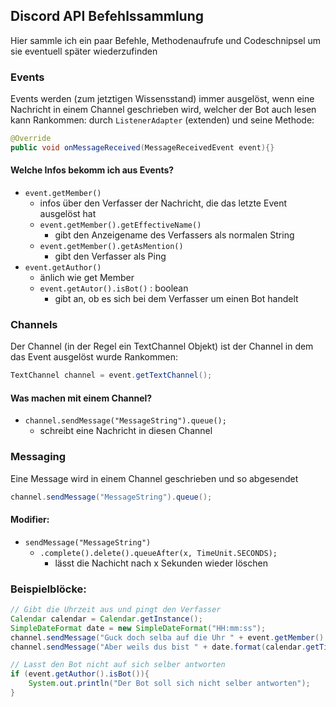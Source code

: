 ## Discord API Befehlssammlung

Hier sammle ich ein paar Befehle, Methodenaufrufe und Codeschnipsel um sie eventuell
später wiederzufinden

### Events
Events werden (zum jetztigen Wissensstand) immer ausgelöst, wenn eine Nachricht in einem 
Channel geschrieben wird, welcher der Bot auch lesen kann
Rankommen: durch `ListenerAdapter` (extenden) und seine Methode: 
```java
@Override
public void onMessageReceived(MessageReceivedEvent event){}
```
#### Welche Infos bekomm ich aus Events?
- `event.getMember()`
  - infos über den Verfasser der Nachricht, die das letzte Event ausgelöst hat
  - `event.getMember().getEffectiveName()`
    - gibt den Anzeigename des Verfassers als normalen String
  - `event.getMember().getAsMention()`
    - gibt den Verfasser als Ping
- `event.getAuthor()`
  - änlich wie get Member 
  - `event.getAutor().isBot()` : boolean
    - gibt an, ob es sich bei dem Verfasser um einen Bot handelt

### Channels
Der Channel (in der Regel ein TextChannel Objekt) ist der Channel in dem das Event ausgelöst wurde
Rankommen:
```java
TextChannel channel = event.getTextChannel();
```
#### Was machen mit einem Channel?
- `channel.sendMessage("MessageString").queue();`
  - schreibt eine Nachricht in diesen Channel

### Messaging
Eine Message wird in einem Channel geschrieben und so abgesendet 
```java
channel.sendMessage("MessageString").queue();
```
#### Modifier:
- `sendMessage("MessageString")`
    - `.complete().delete().queueAfter(x, TimeUnit.SECONDS);`
        - lässt die Nachicht nach x Sekunden wieder löschen

### Beispielblöcke:
```java
// Gibt die Uhrzeit aus und pingt den Verfasser
Calendar calendar = Calendar.getInstance();
SimpleDateFormat date = new SimpleDateFormat("HH:mm:ss");
channel.sendMessage("Guck doch selba auf die Uhr " + event.getMember().getAsMention() + "!").queue();
channel.sendMessage("Aber weils dus bist " + date.format(calendar.getTime())).queue();
```

```java
// Lasst den Bot nicht auf sich selber antworten
if (event.getAuthor().isBot()){
    System.out.println("Der Bot soll sich nicht selber antworten");
}
```